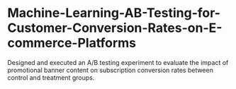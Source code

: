 # Machine-Learning-AB-Testing-for-Customer-Conversion-Rates-on-E-commerce-Platforms
Designed and executed an A/B testing experiment to evaluate the impact of promotional banner content on subscription conversion rates between control and treatment groups.
